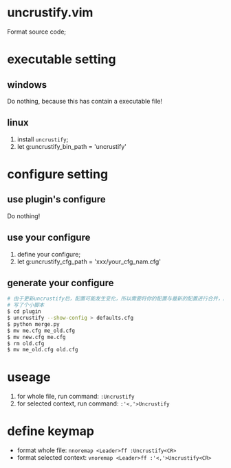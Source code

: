 # uncrustify.vim
Format source code;

# executable setting
## windows
Do nothing, because this has contain a executable file!

## linux
1. install `uncrustify`;
2. let g:uncrustify_bin_path = 'uncrustify'

# configure setting
## use plugin's configure
Do nothing!

## use your configure
1. define your configure;
2. let g:uncrustify_cfg_path = 'xxx/your_cfg_nam.cfg'

## generate your configure
```bash
# 由于更新uncrustify后，配置可能发生变化，所以需要将你的配置与最新的配置进行合并，所以
# 写了个小脚本
$ cd plugin
$ uncrustify --show-config > defaults.cfg
$ python merge.py
$ mv me.cfg me_old.cfg
$ mv new.cfg me.cfg
$ rm old.cfg
$ mv me_old.cfg old.cfg
```

# useage
1. for whole file, run command: `:Uncrustify`
2. for selected context, run command: `:'<,'>Uncrustify`

# define keymap
* format whole file: `nnoremap <Leader>ff :Uncrustify<CR>`
* format selected context: `vnoremap <Leader>ff :'<,'>Uncrustify<CR>`
